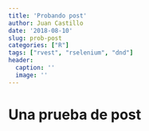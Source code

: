 ```yaml
---
title: 'Probando post'
author: Juan Castillo
date: '2018-08-10'
slug: prob-post
categories: ["R"]
tags: ["rvest", "rselenium", "dnd"]
header:
  caption: ''
  image: ''
---
```


# Una prueba de post
